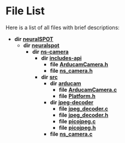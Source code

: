 
# File List

Here is a list of all files with brief descriptions:


* **dir** [**neuralSPOT**](dir_75594cce7c7773aa3cb253214bf56510.md)     
    * **dir** [**neuralspot**](dir_b737d82f35ec218ac5a7ef4105db9c0e.md)     
        * **dir** [**ns-camera**](dir_34c4a2041c04f1165fd5b331589bb26b.md)     
            * **dir** [**includes-api**](dir_01be6a440053b8b57cd3acfc114f4ae9.md)     
                * **file** [**ArducamCamera.h**](_arducam_camera_8h.md)     
                * **file** [**ns\_camera.h**](ns__camera_8h.md)     
            * **dir** [**src**](dir_368bfd9171cce0e4a9a7d7b2cf674b9a.md)     
                * **dir** [**arducam**](dir_42188ad7aa97eaa796727a73223a8863.md)     
                    * **file** [**ArducamCamera.c**](_arducam_camera_8c.md) 
                    * **file** [**Platform.h**](_platform_8h.md)     
                * **dir** [**jpeg-decoder**](dir_09e5e1a913ce3e01b48c441fa9bab0f2.md)     
                    * **file** [**jpeg\_decoder.c**](jpeg__decoder_8c.md)     
                    * **file** [**jpeg\_decoder.h**](jpeg__decoder_8h.md)     
                    * **file** [**picojpeg.c**](picojpeg_8c.md)     
                    * **file** [**picojpeg.h**](picojpeg_8h.md)     
                * **file** [**ns\_camera.c**](ns__camera_8c.md)     

